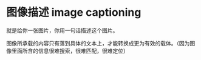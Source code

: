 
# 图像描述 image captioning

就是给你一张图片，你用一句话描述这个图片。



图像所承载的内容只有落到具体的文本上，才能转换成更为有效的载体。（因为图像里面所含的信息很难搜索，很难匹配，很难定位）
